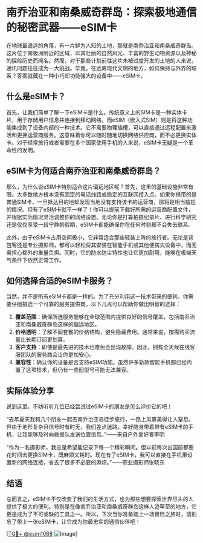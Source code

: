 # 南乔治亚和南桑威奇群岛：探索极地通信的秘密武器——eSIM卡

在地球最遥远的角落，有一片鲜为人知的土地，那就是南乔治亚和南桑威奇群岛。这片位于南极洲附近的区域，以其壮丽的自然风光、丰富的野生动物资源以及神秘的探险历史而闻名。然而，对于那些计划前往这片未被过度开发的土地的人来说，通讯问题往往成为一大挑战。毕竟，在远离现代文明的地方，如何保持与外界的联系？答案就藏在一种小巧却功能强大的设备中——eSIM卡。

## 什么是eSIM卡？

首先，让我们简单了解一下eSIM卡是什么。传统意义上的SIM卡是一种实体卡片，用于存储用户信息并连接到移动网络。而eSIM（嵌入式SIM）则是将这种功能集成到了设备内部的一种技术。它不需要物理插槽，可以直接通过远程配置来激活和更换运营商服务。这意味着你可以随时随地切换网络供应商，而不必更换实体卡。对于经常旅行或者需要在多个国家使用手机的人来说，eSIM卡无疑是一个革命性的发明。

## eSIM卡为何适合南乔治亚和南桑威奇群岛？

那么，为什么说eSIM卡特别适合这片偏远地区呢？首先，这里的基础设施非常有限。大多数地方根本没有固定的电话线路或稳定的互联网接入点。如果你携带的是普通SIM卡，一旦抵达目的地却发现当地没有支持该卡的运营商，那将是相当尴尬的情况。但有了eSIM卡就不一样了！你可以提前下载好所需的运营商配置文件，并根据实际情况灵活调整你的网络设置。无论你是打算拍摄纪录片、进行科学研究还是仅仅享受一段宁静的假期，eSIM卡都能确保你在任何时刻都不会失去联系。

此外，由于eSIM卡占用空间极小，它非常适合那些轻装上阵的旅行者。无论是背包客还是专业摄影师，都可以轻松将其安装在智能手机或其他便携式设备中，而无需担心额外的重量负担。同时，它的防水防尘特性也让它更加耐用，能够在极端天气条件下依然正常工作。

## 如何选择合适的eSIM卡服务？

当然，并不是所有eSIM卡都是一样的。为了充分利用这一技术带来的便利，你需要仔细挑选一个可靠的服务提供商。以下几点可以帮助你做出明智的选择：

1. **覆盖范围**：确保所选服务能够在全球范围内提供良好的信号覆盖，包括南乔治亚和南桑威奇群岛这样的偏远地区。
2. **价格透明**：了解不同套餐的价格结构，避免隐藏费用。通常来说，按需购买流量比长期订阅更划算。
3. **客户支持**：即使是最先进的技术也难免会出现故障。因此，拥有全天候在线客服团队的服务商会让你更加安心。
4. **兼容性**：确认你的设备是否支持eSIM功能。虽然许多新款智能手机都已经内置了这项技术，但仍有一些旧型号可能无法兼容。

## 实际体验分享

说到这里，不妨听听几位已经尝试过eSIM卡的朋友是怎么评价它的吧！

“去年夏天我和几个朋友一起去南乔治亚岛徒步旅行，一路上风景美得让人窒息。但由于地形复杂且信号时有时无，我们差点迷路。幸好随身带着带有eSIM卡的手机，让我能够及时向救援队发送位置信息。”——来自户外爱好者李明

“作为一名摄影师，我总是希望能记录下每一个精彩瞬间。但以前每次出国前都要花时间去更换SIM卡，既麻烦又耗时。现在有了eSIM卡，我可以直接在手机里设置新的网络连接，省去了很多不必要的麻烦。”——职业摄影师张晓东

## 结语

总而言之，eSIM卡不仅改变了我们的生活方式，也为那些想要探索世界尽头的人提供了极大的便利。特别是在像南乔治亚和南桑威奇群岛这样人迹罕至的地方，它更是成为了不可或缺的工具之一。所以，下次当你准备踏上一场冒险之旅时，请别忘了带上一张eSIM卡，让它成为你最忠实的通信伙伴吧！

[[TG💪+ @esim1088](https://t.me/s/esim1088) ![Image](https://i.postimg.cc/4NQfJmqS/Snipaste-2025-05-13-00-14-12.png)]
